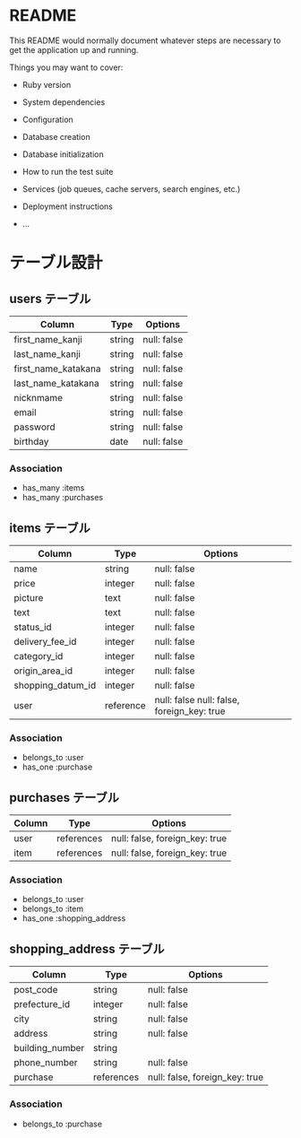 # README

This README would normally document whatever steps are necessary to get the
application up and running.

Things you may want to cover:

* Ruby version

* System dependencies

* Configuration

* Database creation

* Database initialization

* How to run the test suite

* Services (job queues, cache servers, search engines, etc.)

* Deployment instructions

* ...

# テーブル設計

## users テーブル

| Column              | Type   | Options           |
| ------------------- | ------ | ----------------- |
| first_name_kanji    | string | null: false       | 
| last_name_kanji     | string | null: false       |
| first_name_katakana | string | null: false       | 
| last_name_katakana  | string | null: false       |
| nicknmame           | string | null: false       |
| email               | string | null: false       |
| password            | string | null: false       |
| birthday            | date   | null: false       |

### Association

- has_many :items
- has_many :purchases


## items テーブル

| Column            | Type      | Options                                    |
| ----------------- | --------- | ------------------------------------------ |
| name              | string    | null: false                                |
| price             | integer   | null: false                                |
| picture           | text      | null: false                                |
| text              | text      | null: false                                |
| status_id         | integer   | null: false                                |
| delivery_fee_id   | integer   | null: false                                |
| category_id       | integer   | null: false                                |
| origin_area_id    | integer   | null: false                                |
| shopping_datum_id | integer   | null: false                                |
| user              | reference | null: false null: false, foreign_key: true |

### Association

- belongs_to :user
- has_one :purchase


## purchases テーブル

| Column  | Type       | Options                        |
| ------- | ---------- | ------------------------------ |                         
| user    | references | null: false, foreign_key: true |
| item    | references | null: false, foreign_key: true |

### Association

- belongs_to :user
- belongs_to :item
- has_one :shopping_address

## shopping_address テーブル

| Column            | Type        | Options                        |
| ----------------- | ----------- | ------------------------------ |
| post_code         | string      | null: false                    | 
| prefecture_id     | integer     | null: false                    |
| city              | string      | null: false                    |
| address           | string      | null: false                    |
| building_number   | string      |                                |
| phone_number      | string      | null: false                    |
| purchase          | references  | null: false, foreign_key: true |

### Association

- belongs_to :purchase
